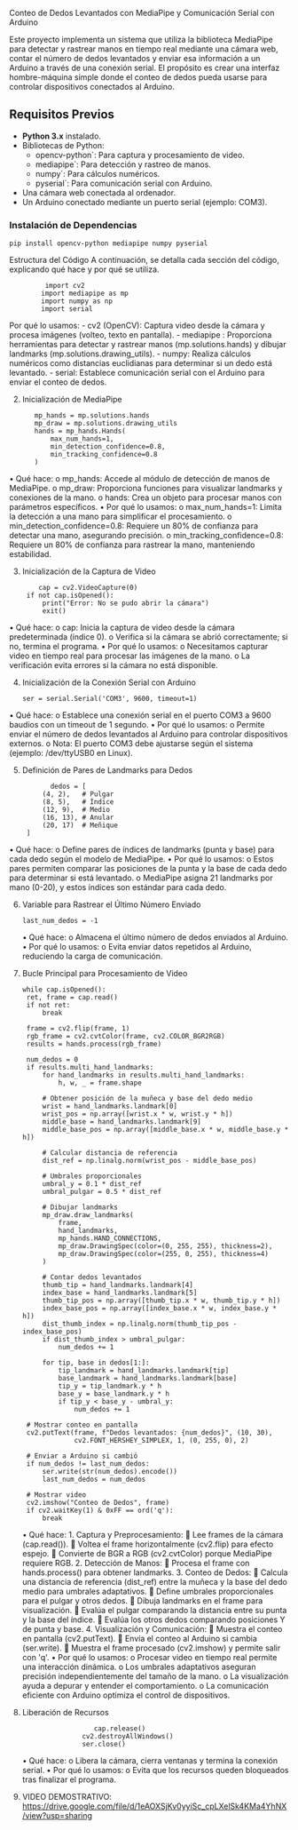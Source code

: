 Conteo de Dedos Levantados con MediaPipe y Comunicación Serial con Arduino

Este proyecto implementa un sistema que utiliza la biblioteca MediaPipe para detectar y rastrear manos en tiempo real mediante una cámara web, contar el número de dedos levantados y enviar esa información a un Arduino a través de una conexión serial. El propósito es crear una interfaz hombre-máquina simple donde el conteo de dedos pueda usarse para controlar dispositivos conectados al Arduino.

## Requisitos Previos

- **Python 3.x** instalado.
- Bibliotecas de Python:
  - opencv-python`: Para captura y procesamiento de video.
  - mediapipe`: Para detección y rastreo de manos.
  - numpy`: Para cálculos numéricos.
  - pyserial`: Para comunicación serial con Arduino.
- Una cámara web conectada al ordenador.
- Un Arduino conectado mediante un puerto serial (ejemplo: COM3).

### Instalación de Dependencias

    pip install opencv-python mediapipe numpy pyserial

Estructura del Código
A continuación, se detalla cada sección del código, explicando qué hace y por qué se utiliza.

             import cv2
            import mediapipe as mp
            import numpy as np
            import serial

Por qué lo usamos:
      - cv2 (OpenCV): Captura video desde la cámara y procesa imágenes (volteo, texto en pantalla).
      - mediapipe : Proporciona herramientas para detectar y rastrear manos (mp.solutions.hands) y dibujar landmarks (mp.solutions.drawing_utils).
      - numpy: Realiza cálculos numéricos como distancias euclidianas para determinar si un dedo está levantado.
      - serial: Establece comunicación serial con el Arduino para enviar el conteo de dedos.

2. Inicialización de MediaPipe
   
          mp_hands = mp.solutions.hands
          mp_draw = mp.solutions.drawing_utils
          hands = mp_hands.Hands(
              max_num_hands=1,
              min_detection_confidence=0.8,
              min_tracking_confidence=0.8
          )
   
•	Qué hace:
    o	mp_hands: Accede al módulo de detección de manos de MediaPipe.
    o	mp_draw: Proporciona funciones para visualizar landmarks y conexiones de la mano.
    o	hands: Crea un objeto para procesar manos con parámetros específicos.
•	Por qué lo usamos:
    o	max_num_hands=1: Limita la detección a una mano para simplificar el procesamiento.
    o	min_detection_confidence=0.8: Requiere un 80% de confianza para detectar una mano, asegurando precisión.
    o	min_tracking_confidence=0.8: Requiere un 80% de confianza para rastrear la mano, manteniendo estabilidad.

3. Inicialización de la Captura de Video
   
           cap = cv2.VideoCapture(0)
        if not cap.isOpened():
            print("Error: No se pudo abrir la cámara")
            exit()
•	Qué hace:
    o	cap: Inicia la captura de video desde la cámara predeterminada (índice 0).
    o	Verifica si la cámara se abrió correctamente; si no, termina el programa.
•	Por qué lo usamos:
    o	Necesitamos capturar video en tiempo real para procesar las imágenes de la mano.
    o	La verificación evita errores si la cámara no está disponible.

4. Inicialización de la Conexión Serial con Arduino

       ser = serial.Serial('COM3', 9600, timeout=1)

•	Qué hace:
    o	Establece una conexión serial en el puerto COM3 a 9600 baudios con un timeout de 1 segundo.
•	Por qué lo usamos:
    o	Permite enviar el número de dedos levantados al Arduino para controlar dispositivos externos.
    o	Nota: El puerto COM3 debe ajustarse según el sistema (ejemplo: /dev/ttyUSB0 en Linux).

5. Definición de Pares de Landmarks para Dedos

              dedos = [
            (4, 2),   # Pulgar
            (8, 5),   # Índice
            (12, 9),  # Medio
            (16, 13), # Anular
            (20, 17)  # Meñique
        ]

•	Qué hace:
    o	Define pares de índices de landmarks (punta y base) para cada dedo según el modelo de MediaPipe.
•	Por qué lo usamos:
    o	Estos pares permiten comparar las posiciones de la punta y la base de cada dedo para determinar si está levantado.
    o	MediaPipe asigna 21 landmarks por mano (0-20), y estos índices son estándar para cada dedo.


6. Variable para Rastrear el Último Número Enviado

       last_num_dedos = -1

   •	Qué hace:
        o	Almacena el último número de dedos enviados al Arduino.
•	Por qué lo usamos:
        o	Evita enviar datos repetidos al Arduino, reduciendo la carga de comunicación.

7. Bucle Principal para Procesamiento de Video

       while cap.isOpened():
        ret, frame = cap.read()
        if not ret:
            break
    
        frame = cv2.flip(frame, 1)
        rgb_frame = cv2.cvtColor(frame, cv2.COLOR_BGR2RGB)
        results = hands.process(rgb_frame)
    
        num_dedos = 0
        if results.multi_hand_landmarks:
            for hand_landmarks in results.multi_hand_landmarks:
                h, w, _ = frame.shape

            # Obtener posición de la muñeca y base del dedo medio
            wrist = hand_landmarks.landmark[0]
            wrist_pos = np.array([wrist.x * w, wrist.y * h])
            middle_base = hand_landmarks.landmark[9]
            middle_base_pos = np.array([middle_base.x * w, middle_base.y * h])

            # Calcular distancia de referencia
            dist_ref = np.linalg.norm(wrist_pos - middle_base_pos)

            # Umbrales proporcionales
            umbral_y = 0.1 * dist_ref
            umbral_pulgar = 0.5 * dist_ref

            # Dibujar landmarks
            mp_draw.draw_landmarks(
                frame,
                hand_landmarks,
                mp_hands.HAND_CONNECTIONS,
                mp_draw.DrawingSpec(color=(0, 255, 255), thickness=2),
                mp_draw.DrawingSpec(color=(255, 0, 255), thickness=4)
            )

            # Contar dedos levantados
            thumb_tip = hand_landmarks.landmark[4]
            index_base = hand_landmarks.landmark[5]
            thumb_tip_pos = np.array([thumb_tip.x * w, thumb_tip.y * h])
            index_base_pos = np.array([index_base.x * w, index_base.y * h])
            dist_thumb_index = np.linalg.norm(thumb_tip_pos - index_base_pos)
            if dist_thumb_index > umbral_pulgar:
                num_dedos += 1

            for tip, base in dedos[1:]:
                tip_landmark = hand_landmarks.landmark[tip]
                base_landmark = hand_landmarks.landmark[base]
                tip_y = tip_landmark.y * h
                base_y = base_landmark.y * h
                if tip_y < base_y - umbral_y:
                    num_dedos += 1

        # Mostrar conteo en pantalla
        cv2.putText(frame, f"Dedos levantados: {num_dedos}", (10, 30),
                    cv2.FONT_HERSHEY_SIMPLEX, 1, (0, 255, 0), 2)
    
        # Enviar a Arduino si cambió
        if num_dedos != last_num_dedos:
            ser.write(str(num_dedos).encode())
            last_num_dedos = num_dedos
    
        # Mostrar video
        cv2.imshow("Conteo de Dedos", frame)
        if cv2.waitKey(1) & 0xFF == ord('q'):
            break

   •	Qué hace:
        1.	Captura y Preprocesamiento:
        	Lee frames de la cámara (cap.read()).
        	Voltea el frame horizontalmente (cv2.flip) para efecto espejo.
        	Convierte de BGR a RGB (cv2.cvtColor) porque MediaPipe requiere RGB.
        2.	Detección de Manos:
        	Procesa el frame con hands.process() para obtener landmarks.
        3.	Conteo de Dedos:
        	Calcula una distancia de referencia (dist_ref) entre la muñeca y la base del dedo medio para umbrales adaptativos.
        	Define umbrales proporcionales para el pulgar y otros dedos.
        	Dibuja landmarks en el frame para visualización.
        	Evalúa el pulgar comparando la distancia entre su punta y la base del índice.
        	Evalúa los otros dedos comparando posiciones Y de punta y base.
        4.	Visualización y Comunicación:
        	Muestra el conteo en pantalla (cv2.putText).
        	Envía el conteo al Arduino si cambia (ser.write).
        	Muestra el frame procesado (cv2.imshow) y permite salir con 'q'.
•	Por qué lo usamos:
        o	Procesar video en tiempo real permite una interacción dinámica.
        o	Los umbrales adaptativos aseguran precisión independientemente del tamaño de la mano.
        o	La visualización ayuda a depurar y entender el comportamiento.
        o	La comunicación eficiente con Arduino optimiza el control de dispositivos.


8. Liberación de Recursos
   
                         cap.release()
                      cv2.destroyAllWindows()
                      ser.close()

   •	Qué hace:
        o	Libera la cámara, cierra ventanas y termina la conexión serial.
•	Por qué lo usamos:
        o	Evita que los recursos queden bloqueados tras finalizar el programa.


9. VIDEO DEMOSTRATIVO:
      https://drive.google.com/file/d/1eAOXSjKv0yyiSc_cpLXelSk4KMa4YhNX/view?usp=sharing
   
